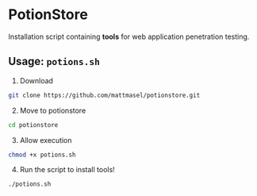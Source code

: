 # PotionStore

Installation script containing **tools** for web application penetration testing.  

## Usage: `potions.sh`

1. Download 

~~~bash
git clone https://github.com/mattmasel/potionstore.git
~~~

2. Move to potionstore

~~~bash
cd potionstore
~~~

3. Allow execution

~~~bash
chmod +x potions.sh
~~~

4. Run the script to install tools!

~~~bash
./potions.sh
~~~
